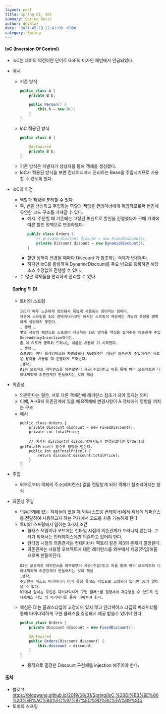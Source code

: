 ```yaml
---
layout: post
title: Spring DI, IoC
summary: Spring Basic
author: devhtak
date: '2021-05-13 21:41:00 +0900'
category: Spring
---
```


#### IoC (Inversion Of Control)

- IoC는 제어의 역전이란 단어로 GoF의 디자인 패턴에서 언급되었다.
- 예시
  - 기존 방식
    ```java
    public class A {
        private B b;

        public Person() {
            this.b = new B();
        }
    }
    ```
  - IoC 적용된 방식
    ```java
    public class A {

        @Autowired
        private B b;
    }
    ```
  - 기존 방식은 개발자가 생성자를 통해 객체를 생성했다.
  - IoC가 적용된 방식을 보면 컨테이너에서 관리하는 Bean을 주입시키므로 사용할 수 있도록 했다.
- IoC의 이점
  - 역할과 책임을 분리할 수 있다.
  - 즉, 빈을 생성하고 주입하는 역할과 책임을 컨테이너에게 위임하므로써 변경에 유연한 코드 구조를 가져갈 수 있다.
    - 예시. 주문할 때 기존에는 고정된 퍼센트로 할인을 진행했다가 구매 가격에 따른 할인 정책으로 변경하였다.
      ```java
      public class Orders {
          // private Discount disount = new FixedDiscount();
          private Discount disount = new DynamicDiscount(); 
      }
      ```
    - 할인 정책이 변경될 때마다 Discount 가 참조하는 객체가 변경된다.
    - 하지만 IoC를 활용하여 DynamicDiscount를 주요 빈으로 등록하면 해당 소스 수정없이 진행할 수 있다.
  - 수 많은 객체들을 편리하게 관리할 수 있다.
  
  #### Spring 의 DI
  
  - 토비의 스프링
    ```
    IoC가 매우 느슨하게 정의돼서 폭넓게 사용되는 용어라는 점이다. 
    때문에 스프링을 IoC 컨테이너라고만 해서는 스프링이 제공히는 기능의 특정을 명확하게 설명하지 못한다. 
    … 생략 … 
    몇몇 사람의 제안으로 스프링이 제공하는 IoC 방식을 핵심을 짚어주는 의존관계 주입 DependencyIniection이라는，
    좀 더 의도가 명확히 드러나는 이름을 사용하 기 시작했다.
    … 생략 … 
    스프링이 여타 프레임워크와 차별화돼서 제공해주는 기능은 의존관계 주입이라는 새로운 용어를 사용할 때 분명하게 드러난다. 
    …생략…
    DI는 오브젝트 레퍼런스를 외부로부터 제공(주입)받고 이를 통해 여타 오브젝트와 다이내믹하게 의존관계가 만들어지는 것이 핵심
    ```

- 의존성
  - 의존한다는 말은, 서로 다른 객체간에 레퍼런스 참조가 되어 있다는 의미
  - 이때, A->B에 의존관계에 있을 때 B객체에 변경사항이 A 객체에게 영향을 끼치는 구조
  - 예시
    ```
    public class Orders {
        private Discount discount = new FixedDiscount();
        private int totalPrice;
        
        // 여기서 discount의 discount메서드가 변경되었다면 Orders에 getTotalPrice() 함수도 영향을 받는다.
        public int getTotalPrice() {
            return discount.discount(totalPrice); 
        }
    }
    ```

- 주입
  - 외부로부터 객체의 주소(레퍼런스) 값을 전달받게 되어 객체가 참조되어지는 방식

- 의존성 주입
  - 의존관계에 있는 객체들이 있을 때 외부(스프링 컨테이너)에서 객체에 레퍼런스를 전달하여 사용하고자 하는 객체에서 코드를 사용 가능하게 한다.
  - 토비의 스프링에서 말하는 3가지 조건
    - 클래스 모델이나 코드에는 런타임 시점의 의존관계가 드러나지 않는다. 그러기 위해서는 인터페이스에만 의존하고 있어야 한다.
    - 런타임 시점의 의존관계는 컨테이너나 팩토리 같은 제3의 존재가 결정한다.
    - 의존관계는 사용할 오브젝트에 대한 레퍼런스를 외부에서 제공(주입)해줌으로써 만들어진다.
    ```
    DI는 오브젝트 레퍼런스를 외부로부터 제공(주입)받고 이를 통해 여타 오브젝트와 다이내믹하게 의존관계가 만들어지는 것이 핵심 
    …생략…
    주입받는 메소드 따라미터가 이미 특정 클래스 타입으로 고정되어 있다면 DI가 일어날 수 없다. 
    DI에서 말하는 주입은 다이내믹하게 구현 클래스를 결정해서 제공받을 수 있도록 인터페이스 타입 의 파라미터를 통해 이뤄져야 한다.
    ```
  - 핵심은 DI는 클래스타입이 고정되어 있지 않고 인터페이스 타입의 파라미터를 통해 다이나믹하게 구현 클래스를 결정해서 제공 받을수 있어야 한다.
    ```java
    public class Orders {
        private Discount discount = new FixedDiscount();
        
        @Autowired
        public Orders(Discount discount) {
            this.discount = discount;
        }      
    }
    ```
    - 동적으로 결정한 Discount 구현체를 injection 해주어야 한다.

#### 출처

- 블로그: https://biggwang.github.io/2019/08/31/Spring/IoC,%20DI%EB%9E%80%20%EB%AC%B4%EC%97%87%EC%9D%BC%EA%B9%8C/
- 토비의 스프링
